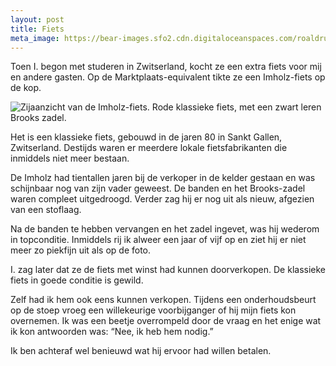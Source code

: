 ```yaml
---
layout: post
title: Fiets
meta_image: https://bear-images.sfo2.cdn.digitaloceanspaces.com/roaldruiter-1679241898-0.jpg
---
```


Toen I. begon met studeren in Zwitserland, kocht ze een extra fiets voor mij en andere gasten. Op de Marktplaats-equivalent tikte ze een Imholz-fiets op de kop.

![Zijaanzicht van de Imholz-fiets. Rode klassieke fiets, met een zwart leren Brooks zadel.](https://bear-images.sfo2.cdn.digitaloceanspaces.com/roaldruiter-1679241898-0.jpg)

Het is een klassieke fiets, gebouwd in de jaren 80 in Sankt Gallen, Zwitserland. Destijds waren er meerdere lokale fietsfabrikanten die inmiddels niet meer bestaan.

De Imholz had tientallen jaren bij de verkoper in de kelder gestaan en was schijnbaar nog van zijn vader geweest. De banden en het Brooks-zadel waren compleet uitgedroogd. Verder zag hij er nog uit als nieuw, afgezien van een stoflaag.

Na de banden te hebben vervangen en het zadel ingevet, was hij wederom in topconditie. Inmiddels rij ik alweer een jaar of vijf op en ziet hij er niet meer zo piekfijn uit als op de foto.

I. zag later dat ze de fiets met winst had kunnen doorverkopen. De klassieke fiets in goede conditie is gewild.

Zelf had ik hem ook eens kunnen verkopen. Tijdens een onderhoudsbeurt op de stoep vroeg een willekeurige voorbijganger of hij mijn fiets kon overnemen. Ik was een beetje overrompeld door de vraag en het enige wat ik kon antwoorden was: “Nee, ik heb hem nodig.”

Ik ben achteraf wel benieuwd wat hij ervoor had willen betalen.
